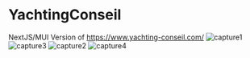 # YachtingConseil
NextJS/MUI Version of https://www.yachting-conseil.com/
![capture1](https://github.com/dvdmnc/YachtingConseil/assets/130088298/da94d5b0-4b68-42ac-8414-05de0afc808d)
![capture3](https://github.com/dvdmnc/YachtingConseil/assets/130088298/de3f4fc2-5eab-49fb-a7c6-3a163d0d8a6a)
![capture2](https://github.com/dvdmnc/YachtingConseil/assets/130088298/cea0d777-7704-46be-90b4-60e3198c79ad)
![capture4](https://github.com/dvdmnc/YachtingConseil/assets/130088298/dfb25a0d-8e9e-4a9c-90a2-7ca6d8911c5d)
